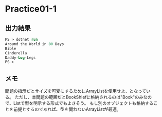 # Practice01-1
## 出力結果
```ps
PS > dotnet run
Around the World in 80 Days
Bible
Cinderella
Daddy-Log-Legs
PS >
```

## メモ
問題の指示だとサイズを可変にするためにArrayListを使用せよ、となっている。
ただし、本問題の範囲だとBookShlefに格納されるのは"Book"のみなので、Listで型を明示する形式でもよさそう。
もし別のオブジェクトも格納することを前提とするのであれば、型を問わないArrayListが最適。
